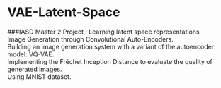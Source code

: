 # VAE-Latent-Space
###IASD Master 2 Project : Learning latent space representations  
Image Generation through Convolutional Auto-Encoders.  
Building an image generation system with a variant of the autoencoder model: VQ-VAE.  
Implementing the Fréchet Inception Distance to evaluate the quality of generated images.  
Using MNIST dataset.

